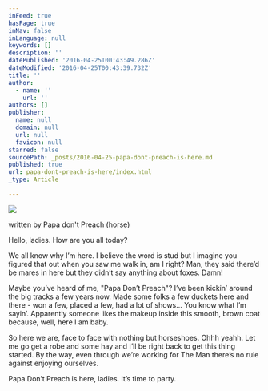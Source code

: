 ```yaml
---
inFeed: true
hasPage: true
inNav: false
inLanguage: null
keywords: []
description: ''
datePublished: '2016-04-25T00:43:49.286Z'
dateModified: '2016-04-25T00:43:39.732Z'
title: ''
author:
  - name: ''
    url: ''
authors: []
publisher:
  name: null
  domain: null
  url: null
  favicon: null
starred: false
sourcePath: _posts/2016-04-25-papa-dont-preach-is-here.md
published: true
url: papa-dont-preach-is-here/index.html
_type: Article

---
```

![](https://the-grid-user-content.s3-us-west-2.amazonaws.com/89a3591e-af67-4752-a664-dda279e55c1d.png)

written by Papa don't Preach (horse)

Hello, ladies. How are you all today? 

We all know why Iʼm here. I believe the word is stud but I imagine you figured that out when you saw me walk in, am I right? Man, they said thereʼd be mares in here but they didnʼt say anything about foxes. Damn! 

Maybe youʼve heard of me, "Papa Donʼt Preach"? Iʼve been kickinʼ around the big tracks a few years now. Made some folks a few duckets here and there - won a few, placed a few, had a lot of shows... You know what Iʼm sayinʼ. Apparently someone likes the makeup inside this smooth, brown coat because, well, here I am baby. 

So here we are, face to face with nothing but horseshoes. Ohhh yeahh. Let me go get a robe and some hay and Iʼll be right back to get this thing started. By the way, even through weʼre working for The Man thereʼs no rule against enjoying ourselves. 

Papa Donʼt Preach is here, ladies. Itʼs time to party.